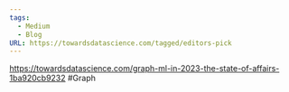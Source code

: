 ```yaml
---
tags:
  - Medium
  - Blog
URL: https://towardsdatascience.com/tagged/editors-pick
---
```

https://towardsdatascience.com/graph-ml-in-2023-the-state-of-affairs-1ba920cb9232 #Graph
